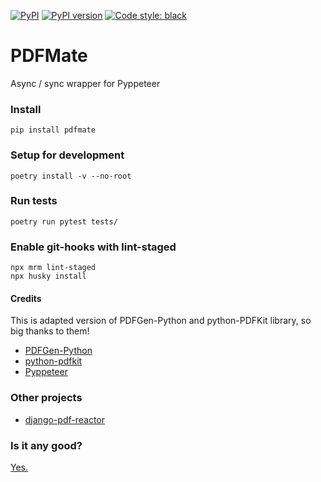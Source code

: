 [![PyPI](https://img.shields.io/pypi/v/pdfmate)](https://pypi.python.org/pypi/pdfmate)
[![PyPI version](https://img.shields.io/pypi/pyversions/pdfmate)](https://pypi.python.org/pypi/pdfmate)
[![Code style: black](https://img.shields.io/badge/code%20style-black-000000.svg)](https://github.com/psf/black)

# PDFMate

Async / sync wrapper for Pyppeteer

### Install

    pip install pdfmate

### Setup for development

    poetry install -v --no-root

### Run tests

    poetry run pytest tests/

### Enable git-hooks with lint-staged

    npx mrm lint-staged
    npx husky install

#### Credits

This is adapted version of PDFGen-Python and python-PDFKit library, so big thanks to them!

- [PDFGen-Python](https://pypi.org/project/pdfgen/)
- [python-pdfkit](https://github.com/JazzCore/python-pdfkit/)
- [Pyppeteer](https://pypi.org/project/pyppeteer/)

### Other projects

- [django-pdf-reactor](https://github.com/terminalkitten/django-pdf-reactor/)

### Is it any good?

[Yes.](http://news.ycombinator.com/item?id=3067434)
